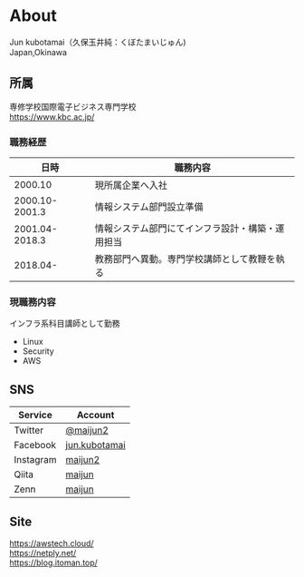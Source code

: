 # About
Jun kubotamai（久保玉井純：くぼたまいじゅん)  
Japan,Okinawa

## 所属
専修学校国際電子ビジネス専門学校  
https://www.kbc.ac.jp/

### 職務経歴
| 日時 | 職務内容 |
| ---- | ---- |
| 2000.10 | 現所属企業へ入社 |
| 2000.10-2001.3 | 情報システム部門設立準備 |
| 2001.04-2018.3 | 情報システム部門にてインフラ設計・構築・運用担当 |
| 2018.04- | 教務部門へ異動。専門学校講師として教鞭を執る |


### 現職務内容
インフラ系科目講師として勤務 
- Linux
- Security
- AWS


## SNS
| Service | Account |
| ---- | ---- |
|  Twitter  |  [@maijun2](https://twitter.com/maijun2)  |
|  Facebook  |  [jun.kubotamai](https://www.facebook.com/jun.kubotamai)  |
|  Instagram  |  [maijun2](https://www.instagram.com/maijun2/)  |
|  Qiita  |  [maijun](https://qiita.com/maijun)  |
|  Zenn  |  [maijun](https://zenn.dev/maijun)  |

## Site
https://awstech.cloud/  
https://netply.net/  
https://blog.itoman.top/  



<!---
maijun2/maijun2 is a ✨ special ✨ repository because its `README.md` (this file) appears on your GitHub profile.
You can click the Preview link to take a look at your changes.
--->

